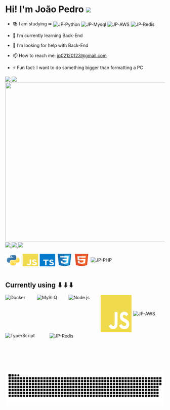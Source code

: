   # Hi! I'm João Pedro  <img src="https://media.giphy.com/media/hvRJCLFzcasrR4ia7z/giphy.gif" width="25px">

  - 📚 I am studying ➡ <img align="center" alt="JP-Python" height="40" width="40" src="https://cdn.jsdelivr.net/gh/devicons/devicon/icons/nodejs/nodejs-original-wordmark.svg" > 
<img align="center" alt="JP-Mysql" height="40" width="50" src="https://cdn.jsdelivr.net/gh/devicons/devicon/icons/mysql/mysql-original-wordmark.svg"> <img align="center" alt="JP-AWS" height="40" width="50" src="https://cdn.jsdelivr.net/gh/devicons/devicon/icons/amazonwebservices/amazonwebservices-original-wordmark.svg"> <img align="center" alt="JP-Redis" height="30" width="40" src="https://cdn.jsdelivr.net/gh/devicons/devicon/icons/redis/redis-original-wordmark.svg" />
          
  - 🌱 I’m currently learning Back-End
  - 🤔 I’m looking for help with Back-End 
  - 📫 How to reach me: jp02120123@gmail.com
  - ⚡ Fun fact: I want to do something bigger than formatting a PC
<div align="left">
  <a href="https://github.com/JPMoreiraAquino">
  <img height="180em" src="https://github-readme-stats.vercel.app/api?username=JPMoreiraAquino&show_icons=True&theme=dracula&include_all_commits=true&count_private=true"/>
  <img height="180em" src="https://github-readme-stats.vercel.app/api/top-langs/?username=JPMoreiraAquino&layout=compact&langs_count=7&theme=dracula"/>
 
</div>
   <img height="500" width="792" src="https://wakatime.com/share/@81f81130-04c5-4bbb-8ca5-00deb55f82ee/1dd0d32d-a834-424c-9f20-e67756d40245.svg">
  <div> 
  <a target="_blank" href="https://www.youtube.com/channel/UCK2deOyGLojnZF9fHzngr6g" target="_blank"><img src="https://cdn-icons-png.flaticon.com/512/1384/1384060.png" height="50"> </a>
  <a target="_blank"  href="https://www.instagram.com/jpmoreira_aq/" target="_blank"><img src="https://cdn-icons-png.flaticon.com/512/1384/1384063.png" height="50"> </a>
  <a target="_blank" href="https://www.linkedin.com/in/jo%C3%A3o-pedro-moreira-455b79203/" target="_blank"><img src="https://cdn-icons-png.flaticon.com/512/145/145807.png"  height="50"></a> 
  </div>

 
<div style="display: inline_block"><br>
  <img align="center" alt="JP-Python" height="40" width="50" src="https://raw.githubusercontent.com/devicons/devicon/master/icons/python/python-original.svg">
  <img align="center" alt="JP-Js" height="40" width="50" src="https://raw.githubusercontent.com/devicons/devicon/master/icons/javascript/javascript-plain.svg">
  <img align="center" alt="JP-Ts" height="40" width="50" src="https://raw.githubusercontent.com/devicons/devicon/master/icons/typescript/typescript-plain.svg">
  <img align="center" alt="JP-CSS" height="40" width="50" src="https://raw.githubusercontent.com/devicons/devicon/master/icons/css3/css3-original.svg"> 
  <img align="center" alt="JP-HTML" height="40" width="50" src="https://raw.githubusercontent.com/devicons/devicon/master/icons/html5/html5-original.svg">
  <img align="center" alt="JP-PHP" height="50" width="60" src="https://cdn.jsdelivr.net/gh/devicons/devicon/icons/php/php-original.svg">
 </div>
  <br>
  
<div>
  <h2>Currently using ⬇⬇⬇    </h2> 
    <img align="center" alt="JP-Js" height="120" width="100" src="https://raw.githubusercontent.com/devicons/devicon/master/icons/javascript/javascript-plain.svg">
  <img align="left" alt="Docker" height="120" width="100" src="https://img.icons8.com/fluency/344/docker.png"/>     
  <img align="left" alt="MySLQ" height="120" width="100" src="https://cdn.jsdelivr.net/gh/devicons/devicon/icons/mysql/mysql-original-wordmark.svg">
  <img align="left" alt="Node.js" height="120" width="100" src="https://cdn.jsdelivr.net/gh/devicons/devicon/icons/nodejs/nodejs-original-wordmark.svg">
  <img align="left" alt="TyperScript" height="120" width="140" img src="https://img.icons8.com/color/344/typescript.png" />
  <img align="center" alt="JP-AWS" height="120" width="140" src="https://cdn.jsdelivr.net/gh/devicons/devicon/icons/amazonwebservices/amazonwebservices-original-wordmark.svg" />
  <img align="center" alt="JP-Redis" height="110" width="125" src="https://cdn.jsdelivr.net/gh/devicons/devicon/icons/redis/redis-original-wordmark.svg" />
           
          
  
  
</div>

    
   ![Snake animation](https://github.com/JPMoreiraAquino/JPMoreiraAquino/blob/output/github-contribution-grid-snake.svg)
 
</div>
  
